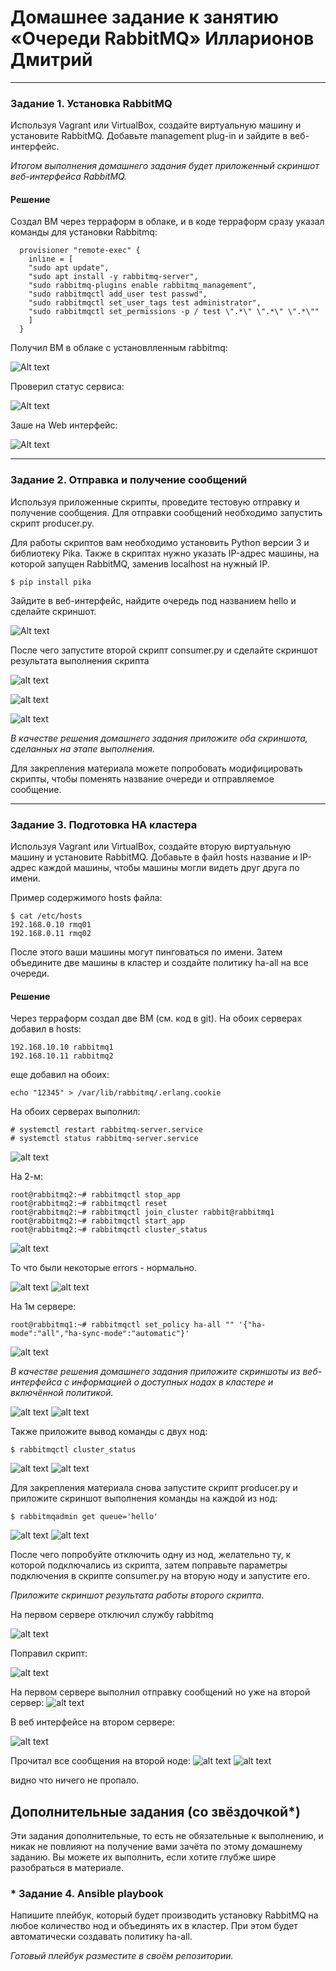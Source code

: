 # Домашнее задание к занятию  «Очереди RabbitMQ» Илларионов Дмитрий


---

### Задание 1. Установка RabbitMQ

Используя Vagrant или VirtualBox, создайте виртуальную машину и установите RabbitMQ.
Добавьте management plug-in и зайдите в веб-интерфейс.

*Итогом выполнения домашнего задания будет приложенный скриншот веб-интерфейса RabbitMQ.*

#### Решение

Создал ВМ через терраформ в облаке, и в коде терраформ сразу указал команды для установки Rabbitmq:

```
  provisioner "remote-exec" {
    inline = [
    "sudo apt update",
    "sudo apt install -y rabbitmq-server",
    "sudo rabbitmq-plugins enable rabbitmq_management",
    "sudo rabbitmqctl add_user test passwd",
    "sudo rabbitmqctl set_user_tags test administrator",
    "sudo rabbitmqctl set_permissions -p / test \".*\" \".*\" \".*\""
    ]
  }
```

Получил ВМ в облаке с установлленным rabbitmq:

![Alt text](image.png)

Проверил статус сервиса:

![Alt text](image-1.png)

Заше на Web интерфейс:

![Alt text](image-2.png)

---

### Задание 2. Отправка и получение сообщений

Используя приложенные скрипты, проведите тестовую отправку и получение сообщения.
Для отправки сообщений необходимо запустить скрипт producer.py.

Для работы скриптов вам необходимо установить Python версии 3 и библиотеку Pika.
Также в скриптах нужно указать IP-адрес машины, на которой запущен RabbitMQ, заменив localhost на нужный IP.

```shell script
$ pip install pika
```

Зайдите в веб-интерфейс, найдите очередь под названием hello и сделайте скриншот.

![Alt text](image-3.png)   

После чего запустите второй скрипт consumer.py и сделайте скриншот результата выполнения скрипта

![alt text](image-6.png)

![alt text](image-4.png)

![alt text](image-5.png)

*В качестве решения домашнего задания приложите оба скриншота, сделанных на этапе выполнения.*

Для закрепления материала можете попробовать модифицировать скрипты, чтобы поменять название очереди и отправляемое сообщение.

---

### Задание 3. Подготовка HA кластера

Используя Vagrant или VirtualBox, создайте вторую виртуальную машину и установите RabbitMQ.
Добавьте в файл hosts название и IP-адрес каждой машины, чтобы машины могли видеть друг друга по имени.

Пример содержимого hosts файла:
```shell script
$ cat /etc/hosts
192.168.0.10 rmq01
192.168.0.11 rmq02
```
После этого ваши машины могут пинговаться по имени.
Затем объедините две машины в кластер и создайте политику ha-all на все очереди.

#### Решение

Через терраформ создал две ВМ (см. код в git).
На обоих серверах добавил в hosts:

```
192.168.10.10 rabbitmq1
192.168.10.11 rabbitmq2
```
еще добавил на обоих:

```
echo "12345" > /var/lib/rabbitmq/.erlang.cookie
```
На обоих серверах выполнил:

```
# systemctl restart rabbitmq-server.service
# systemctl status rabbitmq-server.service
```

![alt text](image-7.png)

На 2-м:
```
root@rabbitmq2:~# rabbitmqctl stop_app
root@rabbitmq2:~# rabbitmqctl reset
root@rabbitmq2:~# rabbitmqctl join_cluster rabbit@rabbitmq1
root@rabbitmq2:~# rabbitmqctl start_app 
root@rabbitmq2:~# rabbitmqctl cluster_status
```  

![alt text](image-8.png)

То что были некоторые errors - нормально.

![alt text](image-9.png)
![alt text](image-10.png)

На 1м сервере:

```
root@rabbitmq1:~# rabbitmqctl set_policy ha-all "" '{"ha-mode":"all","ha-sync-mode":"automatic"}'
```
![alt text](image-11.png)

*В качестве решения домашнего задания приложите скриншоты из веб-интерфейса с информацией о доступных нодах в кластере и включённой политикой.*

![alt text](image-12.png)
![alt text](image-13.png)

Также приложите вывод команды с двух нод:

```shell script
$ rabbitmqctl cluster_status
```

![alt text](image-14.png)
![alt text](image-15.png)

Для закрепления материала снова запустите скрипт producer.py и приложите скриншот выполнения команды на каждой из нод:

```shell script
$ rabbitmqadmin get queue='hello'
```

![alt text](image-16.png)
![alt text](image-17.png)


После чего попробуйте отключить одну из нод, желательно ту, к которой подключались из скрипта, затем поправьте параметры подключения в скрипте consumer.py на вторую ноду и запустите его.

*Приложите скриншот результата работы второго скрипта.*

На первом сервере отключил службу rabbitmq

![alt text](image-18.png)

Поправил скрипт:

![alt text](image-19.png)

На первом сервере выполнил отправку сообщений но уже на второй сервер:
![alt text](image-20.png)

В веб интерфейсе на втором сервере:

![alt text](image-21.png)

Прочитал все сообщения на второй ноде:
![alt text](image-22.png)
![alt text](image-23.png)

видно что ничего не пропало.


## Дополнительные задания (со звёздочкой*)
Эти задания дополнительные, то есть не обязательные к выполнению, и никак не повлияют на получение вами зачёта по этому домашнему заданию. Вы можете их выполнить, если хотите глубже шире разобраться в материале.

### * Задание 4. Ansible playbook

Напишите плейбук, который будет производить установку RabbitMQ на любое количество нод и объединять их в кластер.
При этом будет автоматически создавать политику ha-all.

*Готовый плейбук разместите в своём репозитории.*

